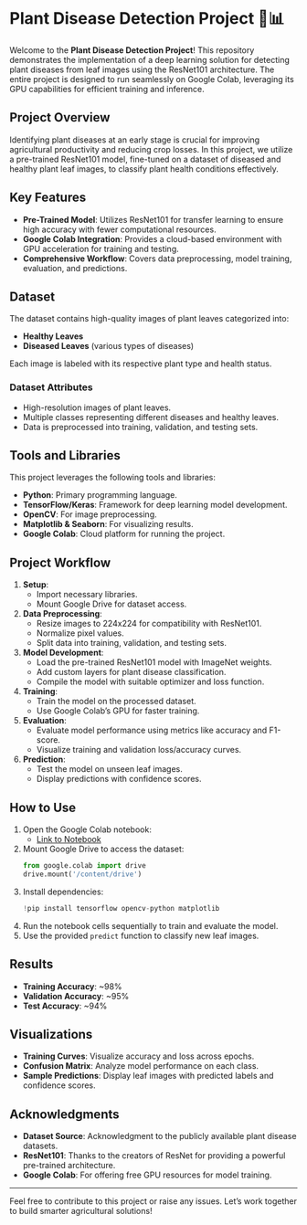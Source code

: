 # Plant Disease Detection Project 🌱📊

Welcome to the **Plant Disease Detection Project**! This repository demonstrates the implementation of a deep learning solution for detecting plant diseases from leaf images using the ResNet101 architecture. The entire project is designed to run seamlessly on Google Colab, leveraging its GPU capabilities for efficient training and inference.

## Project Overview
Identifying plant diseases at an early stage is crucial for improving agricultural productivity and reducing crop losses. In this project, we utilize a pre-trained ResNet101 model, fine-tuned on a dataset of diseased and healthy plant leaf images, to classify plant health conditions effectively.

## Key Features
- **Pre-Trained Model**: Utilizes ResNet101 for transfer learning to ensure high accuracy with fewer computational resources.
- **Google Colab Integration**: Provides a cloud-based environment with GPU acceleration for training and testing.
- **Comprehensive Workflow**: Covers data preprocessing, model training, evaluation, and predictions.

## Dataset
The dataset contains high-quality images of plant leaves categorized into:
- **Healthy Leaves**
- **Diseased Leaves** (various types of diseases)

Each image is labeled with its respective plant type and health status.

### Dataset Attributes
- High-resolution images of plant leaves.
- Multiple classes representing different diseases and healthy leaves.
- Data is preprocessed into training, validation, and testing sets.

## Tools and Libraries
This project leverages the following tools and libraries:
- **Python**: Primary programming language.
- **TensorFlow/Keras**: Framework for deep learning model development.
- **OpenCV**: For image preprocessing.
- **Matplotlib & Seaborn**: For visualizing results.
- **Google Colab**: Cloud platform for running the project.

## Project Workflow
1. **Setup**:
   - Import necessary libraries.
   - Mount Google Drive for dataset access.
2. **Data Preprocessing**:
   - Resize images to 224x224 for compatibility with ResNet101.
   - Normalize pixel values.
   - Split data into training, validation, and testing sets.
3. **Model Development**:
   - Load the pre-trained ResNet101 model with ImageNet weights.
   - Add custom layers for plant disease classification.
   - Compile the model with suitable optimizer and loss function.
4. **Training**:
   - Train the model on the processed dataset.
   - Use Google Colab’s GPU for faster training.
5. **Evaluation**:
   - Evaluate model performance using metrics like accuracy and F1-score.
   - Visualize training and validation loss/accuracy curves.
6. **Prediction**:
   - Test the model on unseen leaf images.
   - Display predictions with confidence scores.

## How to Use
1. Open the Google Colab notebook:
   - [Link to Notebook](https://colab.research.google.com/drive/12HdlHq5UT9i7QSSUS5szcNdqvze9peKs#scrollTo=JvMksvFXluz6)
2. Mount Google Drive to access the dataset:
   ```python
   from google.colab import drive
   drive.mount('/content/drive')
   ```
3. Install dependencies:
   ```python
   !pip install tensorflow opencv-python matplotlib
   ```
4. Run the notebook cells sequentially to train and evaluate the model.
5. Use the provided `predict` function to classify new leaf images.

## Results
- **Training Accuracy**: ~98%
- **Validation Accuracy**: ~95%
- **Test Accuracy**: ~94%

## Visualizations
- **Training Curves**: Visualize accuracy and loss across epochs.
- **Confusion Matrix**: Analyze model performance on each class.
- **Sample Predictions**: Display leaf images with predicted labels and confidence scores.

## Acknowledgments
- **Dataset Source**: Acknowledgment to the publicly available plant disease datasets.
- **ResNet101**: Thanks to the creators of ResNet for providing a powerful pre-trained architecture.
- **Google Colab**: For offering free GPU resources for model training.

---

Feel free to contribute to this project or raise any issues. Let’s work together to build smarter agricultural solutions!

